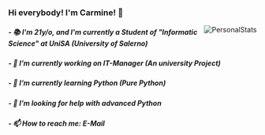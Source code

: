 ### Hi everybody! I'm Carmine! 👋                                                                         
<img align="right" src="https://github-readme-stats.vercel.app/api?username=carmineh&count_private=true&count_private=true&show_icons=true" alt="PersonalStats">

##### - 📚 I'm 21y/o, and I'm currently a Student of "Informatic Science" at UniSA (University of Salerno)
##### - 🔭 I’m currently working on IT-Manager (An university Project)
##### - 🌱 I’m currently learning Python (Pure Python)
##### - 🤔 I’m looking for help with advanced Python
##### - 📫 How to reach me: E-Mail 

